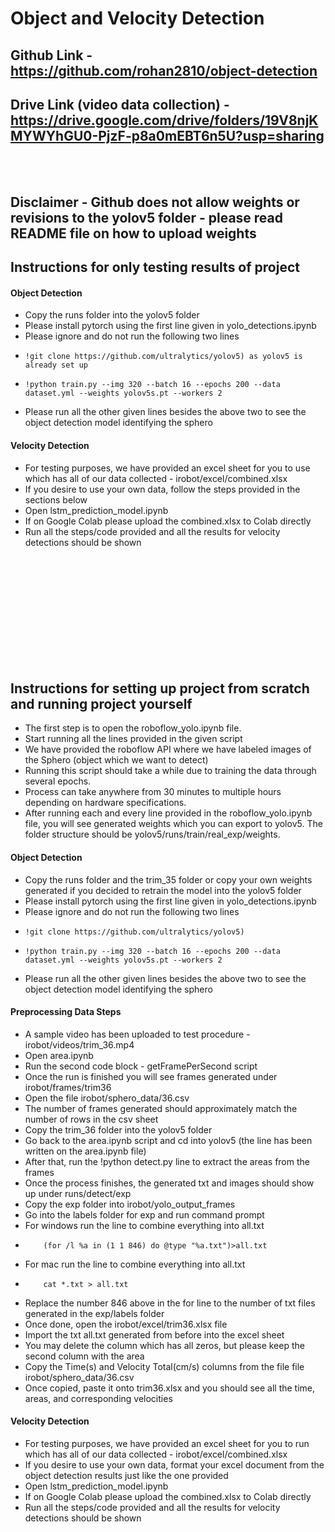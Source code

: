 # Object and Velocity Detection

## Github Link - https://github.com/rohan2810/object-detection
## Drive Link (video data collection) - https://drive.google.com/drive/folders/19V8njKMYWYhGU0-PjzF-p8a0mEBT6n5U?usp=sharing

<br>
<br>

## Disclaimer - Github does not allow weights or revisions to the yolov5 folder - please read README file on how to upload weights

## Instructions for only testing results of project

#### Object Detection
- Copy the runs folder into the yolov5 folder
- Please install pytorch using the first line given in yolo_detections.ipynb
- Please ignore and do not run the following two lines
-     !git clone https://github.com/ultralytics/yolov5) as yolov5 is already set up
-     !python train.py --img 320 --batch 16 --epochs 200 --data dataset.yml --weights yolov5s.pt --workers 2
- Please run all the other given lines besides the above two to see the object detection model identifying the sphero

#### Velocity Detection
- For testing purposes, we have provided an excel sheet for you to use which has all of our data collected - irobot/excel/combined.xlsx
- If you desire to use your own data, follow the steps provided in the sections below
- Open lstm_prediction_model.ipynb
- If on Google Colab please upload the combined.xlsx to Colab directly
- Run all the steps/code provided and all the results for velocity detections should be shown



<br />
<br />
<br />
<br />
<br />
<br />
<br />
<br />
<br />
<br />


## Instructions for setting up project from scratch and running project yourself

- The first step is to open the roboflow_yolo.ipynb file.
- Start running all the lines provided in the given script
- We have provided the roboflow API where we have labeled images of the Sphero (object which we want to detect)
- Running this script should take a while due to training the data through several epochs.
- Process can take anywhere from 30 minutes to multiple hours depending on hardware specifications.
- After running each and every line provided in the roboflow_yolo.ipynb file, you will see generated weights which you can export to yolov5. The folder structure should be yolov5/runs/train/real_exp/weights.

#### Object Detection
- Copy the runs folder and the trim_35 folder or copy your own weights generated if you decided to retrain the model into the yolov5 folder
- Please install pytorch using the first line given in yolo_detections.ipynb
- Please ignore and do not run the following two lines 
-     !git clone https://github.com/ultralytics/yolov5) 
-     !python train.py --img 320 --batch 16 --epochs 200 --data dataset.yml --weights yolov5s.pt --workers 2
- Please run all the other given lines besides the above two to see the object detection model identifying the sphero

#### Preprocessing Data Steps
- A sample video has been uploaded to test procedure - irobot/videos/trim_36.mp4
- Open area.ipynb
- Run the second code block - getFramePerSecond script
- Once the run is finished you will see frames generated under irobot/frames/trim36
- Open the file irobot/sphero_data/36.csv
- The number of frames generated should approximately match the number of rows in the csv sheet
- Copy the trim_36 folder into the yolov5 folder
- Go back to the area.ipynb script and cd into yolov5 (the line has been written on the area.ipynb file)
- After that, run the !python detect.py line to extract the areas from the frames
- Once the process finishes, the generated txt and images should show up under runs/detect/exp
- Copy the exp folder into irobot/yolo_output_frames
- Go into the labels folder for exp and run command prompt
- For windows run the line to combine everything into all.txt
-         (for /l %a in (1 1 846) do @type "%a.txt")>all.txt
- For mac run the line to combine everything into all.txt
-         cat *.txt > all.txt       
- Replace the number 846 above in the for line to the number of txt files generated in the exp/labels folder
- Once done, open the irobot/excel/trim36.xlsx file
- Import the txt all.txt generated from before into the excel sheet
- You may delete the column which has all zeros, but please keep the second column with the area
- Copy the Time(s) and Velocity Total(cm/s) columns from the file file irobot/sphero_data/36.csv
- Once copied, paste it onto trim36.xlsx and you should see all the time, areas, and corresponding velocities

#### Velocity Detection
- For testing purposes, we have provided an excel sheet for you to run which has all of our data collected - irobot/excel/combined.xlsx
- If you desire to use your own data, format your excel document from the object detection results just like the one provided
- Open lstm_prediction_model.ipynb
- If on Google Colab please upload the combined.xlsx to Colab directly
- Run all the steps/code provided and all the results for velocity detections should be shown
